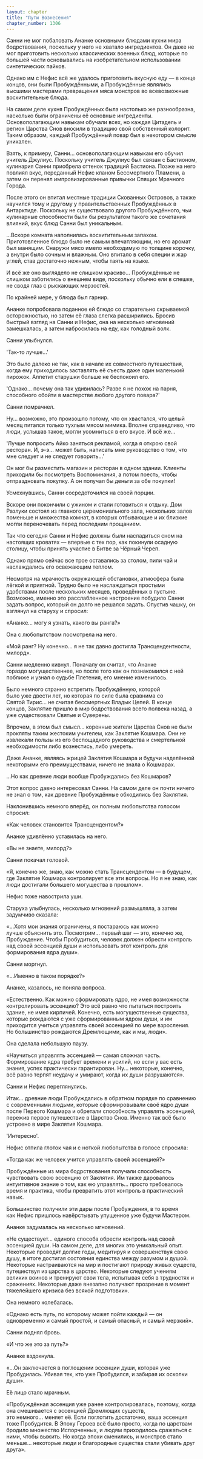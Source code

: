 ```yaml
---
layout: chapter
title: "Пути Вознесения"
chapter_number: 1306
---
```


Санни не мог побаловать Ананке основными блюдами кухни мира бодрствования, поскольку у него не хватало ингредиентов. Он даже не мог приготовить несколько классических военных блюд, которые по большей части основывались на изобретательном использовании синтетических пайков.

Однако им с Нефис всё же удалось приготовить вкусную еду — в конце концов, они были Пробуждёнными, а Пробуждённые являлись высшими мастерами превращения мяса монстров во всевозможные восхитительные блюда.

На самом деле кухня Пробуждённых была настолько же разнообразна, насколько были ограничены её основные ингредиенты. Основополагающим навыкам обучали всех, но каждая Цитадель и регион Царства Снов вносили в традицию свой собственный колорит. Таким образом, каждый Пробуждённый повар был в некотором смысле уникален.

Взять, к примеру, Санни... основополагающим навыкам его обучил учитель Джулиус. Поскольку учитель Джулиус был связан с Бастионом, кулинария Санни приобрела оттенок традиций Бастиона. Позже на него повлиял вкус, переданный Нефис кланом Бессмертного Пламени, а затем он перенял импровизированные привычки Спящих Мрачного Города.

После этого он впитал местные традиции Скованных Островов, а также научился тому и другому у правительственных Пробуждённых в Антарктиде. Поскольку не существовало другого Пробуждённого, чьи кулинарные способности были бы результатом такого же сочетания влияний, вкус блюд Санни был уникальным.

...Вскоре комната наполнилась восхитительным запахом. Приготовленное блюдо было не самым впечатляющим, но его аромат был манящим. Снаружи мясо имело необходимую по толщине корочку, а внутри было сочным и влажным. Оно впитало в себя специи и жар углей, став достаточно нежным, чтобы таять на языке.

И всё же оно выглядело не слишком красиво... Пробуждённые не слишком заботились о внешнем виде, поскольку обычно ели в спешке, не сводя глаз с рыскающих мерзостей.

По крайней мере, у блюда был гарнир.

Ананке попробовала поданное ей блюдо со старательно скрываемой осторожностью, но затем её глаза слегка расширились. Бросив быстрый взгляд на Санни и Нефис, она на несколько мгновений замешкалась, а затем набросилась на еду, как голодный волк.

Санни улыбнулся.

'Так-то лучше...'

Это было далеко не так, как в начале их совместного путешествия, когда ему приходилось заставлять её съесть даже один маленький пирожок. Аппетит старушки больше не беспокоил его.

'Однако... почему она так удивилась? Разве я не похож на парня, способного обойти в мастерстве любого другого повара?'

Санни помрачнел.

Ну... возможно, это произошло потому, что он хвастался, что целый месяц питался только тухлым мясом мимика. Вполне справедливо, что люди, услышав такое, могли усомниться в его вкусе. И всё же...

'Лучше попросить Айко заняться рекламой, когда я открою свой ресторан. И, э-э... может быть, написать мне руководство о том, что мне следует и не следует говорить...'

Он мог бы разместить магазин и ресторан в одном здании. Клиенты приходили бы посмотреть Воспоминания, а потом поесть, чтобы отпраздновать покупку. А он получал бы деньги за обе покупки!

Усмехнувшись, Санни сосредоточился на своей порции.

Вскоре они покончили с ужином и стали готовиться к отдыху. Дом Разлуки состоял из главного церемониального зала, нескольких залов поменьше и множества комнат, в которых отбывающие и их близкие могли переночевать перед последним прощанием.

Так что сегодня Санни и Нефис должны были насладиться сном на настоящих кроватях — впервые с тех пор, как покинули осадную столицу, чтобы принять участие в Битве за Чёрный Череп.

Однако прямо сейчас все трое оставались за столом, пили чай и наслаждались его освежающим теплом.

Несмотря на мрачность окружающей обстановки, атмосфера была лёгкой и приятной. Трудно было не наслаждаться простыми удобствами после нескольких месяцев, проведённых в пустыне. Возможно, именно это расслабленное настроение побудило Санни задать вопрос, который он долго не решался задать. Опустив чашку, он взглянул на старуху и спросил:

«Ананке... могу я узнать, какого вы ранга?»

Она с любопытством посмотрела на него.

«Мой ранг? Ну конечно... я не так давно достигла Трансцендентности, милорд».

Санни медленно кивнул. Поначалу он считал, что Ананке гораздо могущественнее, но после того как он познакомился с ней поближе и узнал о судьбе Плетения, его мнение изменилось.

Было немного странно встретить Пробуждённую, которой было уже двести лет, но которая по силе была сравнима со Святой Тирис... не считая бессмертных Владык Цепей. В конце концов, Заклятие пришло в мир бодрствования всего полвека назад, а уже существовали Святые и Суверены.

Впрочем, в этом был смысл... коренные жители Царства Снов не были прокляты таким жестоким учителем, как Заклятие Кошмара. Они не извлекали пользы из его беспощадного руководства и смертельной необходимости либо вознестись, либо умереть.

Даже Ананке, являясь жрицей Заклятия Кошмара и будучи наделённой некоторыми его преимуществами, ничего не знала о Кошмарах.

...Но как древние люди вообще Пробуждались без Кошмаров?

Этот вопрос давно интересовал Санни. На самом деле он почти ничего не знал о том, как древние Пробуждённые обходились без Заклятия.

Наклонившись немного вперёд, он полным любопытства голосом спросил:

«Как человек становится Трансцендентом?»

Ананке удивлённо уставилась на него.

«Вы не знаете, милорд?»

Санни покачал головой.

«Я, конечно же, знаю, как можно стать Трансцендентом — в будущем, где Заклятие Кошмара контролирует все эти вопросы. Но я не знаю, как люди достигали большего могущества в прошлом».

Нефис тоже навострила уши.

Старуха улыбнулась, несколько мгновений размышляла, а затем задумчиво сказала:

«...Хотя мои знания ограничены, я постараюсь как можно лучше объяснить это. Посмотрим... первый шаг — это, конечно же, Пробуждение. Чтобы Пробудиться, человек должен обрести контроль над своей эссенцией души и использовать этот контроль для формирования ядра души».

Санни моргнул.

«...Именно в таком порядке?»

Ананке, казалось, не поняла вопроса.

«Естественно. Как можно сформировать ядро, не имея возможности контролировать эссенцию? Это всё равно что пытаться построить здание, не имея кирпичей. Конечно, есть могущественные существа, которые рождаются с уже сформированным ядром души, и им приходится учиться управлять своей эссенцией по мере взросления. Но большинство рождаются Дремлющими, как и мы, люди».

Она сделала небольшую паузу.

«Научиться управлять эссенцией — самая сложная часть. Формирование ядра требует времени и усилий, но если у вас есть знания, успех практически гарантирован. Ну... некоторые, конечно, всё равно терпят неудачу и умирают, когда их души разрушаются».

Санни и Нефис переглянулись.

Итак... древние люди Пробуждались в обратном порядке по сравнению с современными людьми, которые сформировывали своё ядро души после Первого Кошмара и обретали способность управлять эссенцией, пережив первое путешествие в Царство Снов. Именно так всё было устроено в мире Заклятия Кошмара.

'Интересно'.

Нефис отпила глоток чая и с ноткой любопытства в голосе спросила:

«Тогда как же человек учится управлять своей эссенцией?»

Пробуждённые из мира бодрствования получали способность чувствовать свою эссенцию от Заклятия. Им также даровалось интуитивное знание о том, как ею управлять... просто требовалось время и практика, чтобы превратить этот контроль в практический навык.

Большинство получили эти дары после Пробуждения, в то время как Нефис пришлось навёрстывать упущенное уже будучи Мастером.

Ананке задумалась на несколько мгновений.

«Не существует... единого способа обрести контроль над своей эссенцией души. На самом деле, для многих это уникальный опыт. Некоторые проводят долгие годы, медитируя и совершенствуя свою душу, в итоге достигая состояния единства между разумом и душой. Некоторые настраиваются на мир и постигают природу живых существ, путешествуя из царства в царство. Некоторые следуют учениям великих воинов и тренируют свои тела, испытывая себя в трудностях и сражениях. Некоторые даже внезапно получают прозрение в момент тяжелейшего кризиса без всякой подготовки».

Она немного колебалась.

«Однако есть путь, по которому может пойти каждый — он одновременно и самый простой, и самый опасный, и самый мерзкий».

Санни поднял бровь.

«И что же это за путь?»

Ананке вздохнула.

«...Он заключается в поглощении эссенции души, которая уже Пробудилась. Убивая тех, кто уже Пробудился, и забирая их осколки души».

Её лицо стало мрачным.

«Пробуждённая эссенция уже ранее контролировалась, поэтому, когда она смешивается с эссенцией Дремлющих существ, это немного... меняет её. Если поглотить достаточно, ваша эссенция тоже Пробудится. В Эпоху Героев всё было просто, когда по царствам бродило множество Испорченных, и людям приходилось сражаться с ними, чтобы выжить. Но когда эпохи сменились, и монстров стало меньше... некоторые люди и благородные существа стали убивать друг друга».
